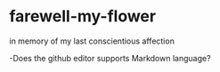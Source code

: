 # farewell-my-flower
in memory of my last conscientious affection

-Does the github editor supports Markdown language?
